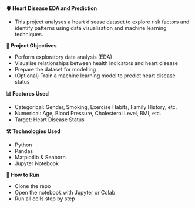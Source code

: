 **🫀 Heart Disease EDA and Prediction**
- This project analyses a heart disease dataset to explore risk factors and identify patterns using data visualisation and machine learning techniques.

**📌 Project Objectives**
- Perform exploratory data analysis (EDA)
- Visualise relationships between health indicators and heart disease
- Prepare the dataset for modelling
- (Optional) Train a machine learning model to predict heart disease status

**📊 Features Used**
- Categorical: Gender, Smoking, Exercise Habits, Family History, etc.
- Numerical: Age, Blood Pressure, Cholesterol Level, BMI, etc.
- Target: Heart Disease Status

**🛠️ Technologies Used**
- Python
- Pandas
- Matplotlib & Seaborn
- Jupyter Notebook

**🧪 How to Run**
- Clone the repo
- Open the notebook with Jupyter or Colab
- Run all cells step by step
